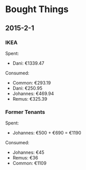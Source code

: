 # Bought Things

## 2015-2-1
### IKEA

Spent:
- Dani: €1339.47

Consumed:
- Common: €293.19
- Dani: €250.95
- Johannes: €469.94
- Remus: €325.39

### Former Tenants

Spent:
- Johannes: €500 + €690 = €1190

Consumed:
- Johannes: €45
- Remus: €36
- Common: €1109
